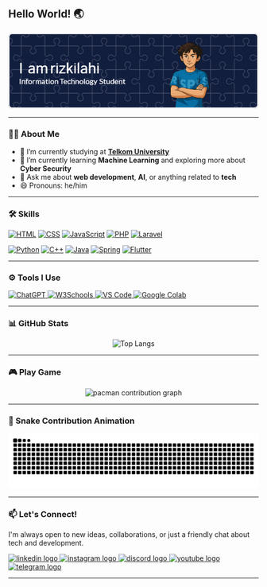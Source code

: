## Hello World! 🌏

<div align="center">
  <img src="img/rizkilahi_banner_1.png" alt="rizkilahi" width="800"/>
</div>

<!--
**rizkilahi/rizkilahi** is a ✨ _special_ ✨ repository because its `README.md` (this file) appears on your GitHub profile.

Here are some ideas to get you started:

- 🔭 I’m currently working on ...
- 🌱 I’m currently learning ...
- 👯 I’m looking to collaborate on ...
- 🤔 I’m looking for help with ...
- 💬 Ask me about ...
- 📫 How to reach me: ...
- 😄 Pronouns: ...
- ⚡ Fun fact: ...
-->

---

### 👨‍🎓 About Me

- 🔭 I’m currently studying at [**Telkom University**](https://www.instagram.com/telkomuniversity/)
- 🌱 I’m currently learning **Machine Learning** and exploring more about **Cyber Security**
- 💬 Ask me about **web development**, **AI**, or anything related to **tech**
- 😄 Pronouns: he/him

---

### 🛠️ Skills

<p align="left">
  <a href="https://developer.mozilla.org/en-US/docs/Web/HTML" target="_blank"><img src="https://skillicons.dev/icons?i=html" height="40" alt="HTML" /></a>
  <a href="https://developer.mozilla.org/en-US/docs/Web/CSS" target="_blank"><img src="https://skillicons.dev/icons?i=css" height="40" alt="CSS" /></a>
  <a href="https://developer.mozilla.org/en-US/docs/Web/JavaScript" target="_blank"><img src="https://skillicons.dev/icons?i=js" height="40" alt="JavaScript" /></a>
  <a href="https://www.php.net/" target="_blank"><img src="https://skillicons.dev/icons?i=php" height="40" alt="PHP" /></a>
  <a href="https://laravel.com/" target="_blank"><img src="https://skillicons.dev/icons?i=laravel" height="40" alt="Laravel" /></a>
</p>
<p>
  <a href="https://www.python.org/" target="_blank"><img src="https://skillicons.dev/icons?i=python" height="40" alt="Python" /></a>
  <a href="https://isocpp.org/" target="_blank"><img src="https://skillicons.dev/icons?i=cpp" height="40" alt="C++" /></a>
  <a href="https://www.java.com/" target="_blank"><img src="https://skillicons.dev/icons?i=java" height="40" alt="Java" /></a>
  <a href="https://spring.io/" target="_blank"><img src="https://skillicons.dev/icons?i=spring" height="40" alt="Spring" /></a>
  <a href="https://flutter.dev/" target="_blank"><img src="https://skillicons.dev/icons?i=flutter" height="40" alt="Flutter" /></a>
</p>

---

### ⚙️ Tools I Use

<p align="left">
  <a href="https://openai.com/chatgpt" target="_blank">
    <img src="https://img.shields.io/badge/ChatGPT-74aa9c?style=for-the-badge&logo=openai&logoColor=white" alt="ChatGPT" />
  </a>
  <a href="https://www.w3schools.com/" target="_blank">
    <img src="https://img.shields.io/badge/W3Schools-04AA6D?style=for-the-badge&logo=W3Schools&logoColor=white" alt="W3Schools" />
  </a>
  <a href="https://code.visualstudio.com/" target="_blank">
    <img src="https://img.shields.io/badge/VSCode-0078D4?style=for-the-badge&logo=visual%20studio%20code&logoColor=white" alt="VS Code" />
  </a>
  <a href="https://colab.research.google.com/" target="_blank">
    <img src="https://img.shields.io/badge/Colab-F9AB00?style=for-the-badge&logo=googlecolab&color=525252" alt="Google Colab" />
  </a>
</p>


---

### 📊 GitHub Stats

<div align="center">
  <img src="https://github-readme-stats.vercel.app/api/top-langs/?username=rizkilahi&layout=compact" alt="Top Langs"/>
</div>

---

### 🎮 Play Game

<div align="center">
  <picture>
    <source media="(prefers-color-scheme: dark)" srcset="https://raw.githubusercontent.com/rizkilahi/rizkilahi/output/pacman-contribution-graph-dark.svg">
    <source media="(prefers-color-scheme: light)" srcset="https://raw.githubusercontent.com/rizkilahi/rizkilahi/output/pacman-contribution-graph.svg">
    <img alt="pacman contribution graph" src="https://raw.githubusercontent.com/rizkilahi/rizkilahi/output/pacman-contribution-graph.svg">
  </picture>
</div>

---

### 🐍 Snake Contribution Animation

<div align="center">
  <img src="https://raw.githubusercontent.com/rizkilahi/rizkilahi/output/snake.svg" alt="Snake animation" />
</div>

---

### 📫 Let's Connect!

I'm always open to new ideas, collaborations, or just a friendly chat about tech and development.

<a href="https://www.linkedin.com/in/muhamad-rizki-ilahi-337a55208/" target="_blank">
  <img src="https://raw.githubusercontent.com/maurodesouza/profile-readme-generator/master/src/assets/icons/social/linkedin/default.svg" width="52" height="40" alt="linkedin logo" />
</a>
<a href="https://www.instagram.com/rizkilahi_/" target="_blank">
  <img src="https://raw.githubusercontent.com/maurodesouza/profile-readme-generator/master/src/assets/icons/social/instagram/default.svg" width="52" height="40" alt="instagram logo" />
</a>
<a href="https://discord.com/users/puntenmamang1805" target="_blank">
  <img src="https://raw.githubusercontent.com/maurodesouza/profile-readme-generator/master/src/assets/icons/social/discord/default.svg" width="52" height="40" alt="discord logo" />
</a>
<a href="https://youtube.com" target="_blank">
  <img src="https://raw.githubusercontent.com/maurodesouza/profile-readme-generator/master/src/assets/icons/social/youtube/default.svg" width="52" height="40" alt="youtube logo" />
</a>
<a href="https://t.me/rizkilahi" target="_blank">
  <img src="https://raw.githubusercontent.com/maurodesouza/profile-readme-generator/master/src/assets/icons/social/telegram/default.svg" width="52" height="40" alt="telegram logo" />
</a>

---
